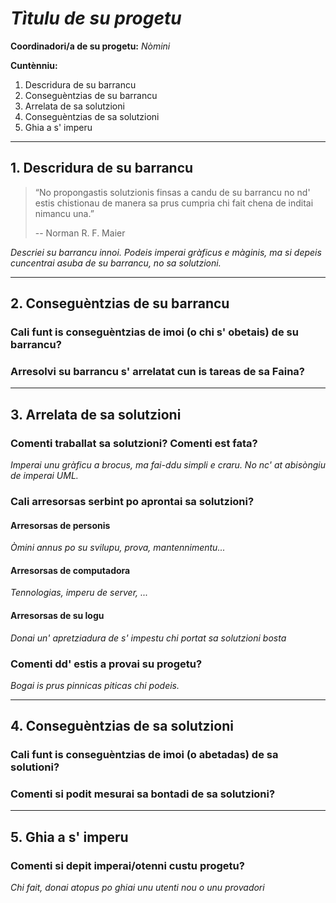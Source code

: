 # _Tìtulu de su progetu_

**Coordinadori/a de su progetu:** _Nòmini_


**Cuntènniu:**

1. Descridura de su barrancu
2. Conseguèntzias de su barrancu
3. Arrelata de sa solutzioni
4. Conseguèntzias de sa solutzioni
5. Ghia a s' imperu


-------------------------------------------------------------------------------
## 1. Descridura de su barrancu

> “No propongastis solutzionis finsas a candu de su barrancu no nd' estis
> chistionau de manera sa prus cumpria chi fait chena de inditai nimancu una.”
>
> -- Norman R. F. Maier

_Descriei su barrancu innoi. Podeis imperai gràficus e màginis, ma si depeis
cuncentrai asuba de su barrancu, no sa solutzioni._


-------------------------------------------------------------------------------
## 2. Conseguèntzias de su barrancu

### Cali funt is conseguèntzias de imoi (o chi s' obetais) de su barrancu?

### Arresolvi su barrancu s' arrelatat cun is tareas de sa Faina?

-------------------------------------------------------------------------------
## 3. Arrelata de sa solutzioni

### Comenti traballat sa solutzioni? Comenti est fata?

_Imperai unu gràficu a brocus, ma fai-ddu simpli e craru. No nc' at abisòngiu de
imperai UML._

### Cali arresorsas serbint po aprontai sa solutzioni?

#### Arresorsas de personis

_Òmini annus po su svilupu, prova, mantennimentu..._

#### Arresorsas de computadora

_Tennologias, imperu de server, ..._

#### Arresorsas de su logu

_Donai un' apretziadura de s' impestu chi portat sa solutzioni bosta_

### Comenti dd' estis a provai su progetu?

_Bogai is prus pinnicas piticas chi podeis._

-------------------------------------------------------------------------------
## 4. Conseguèntzias de sa solutzioni 

### Cali funt is conseguèntzias de imoi (o abetadas) de sa solutioni?

### Comenti si podit mesurai sa bontadi de sa solutzioni?


-------------------------------------------------------------------------------
## 5. Ghia a s' imperu

### Comenti si depit imperai/otenni custu progetu?

_Chi fait, donai atopus po ghiai unu utenti nou o unu provadori_